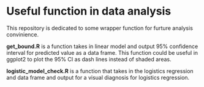 # Useful function in data analysis
This repository is dedicated to some wrapper function for furture analysis convinience. 

**get_bound.R** is a function takes in linear model and output 95% confidence interval for predicted value as a data frame. This function could be useful in ggplot2 to plot the 95% CI as dash lines instead of shaded areas. 

**logistic_model_check.R** is a function that takes in the logistics regression and data frame and output for a visual diagnosis for logistics regression. 



